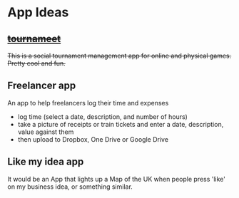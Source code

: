 # App Ideas
## ~~[tournameet](https://invis.io/XJA8O54PQ)~~
~~This is a social tournament management app for online and physical games. Pretty cool and fun.~~

## Freelancer app
An app to help freelancers log their time and expenses
* log time (select a date, description, and number of hours)
* take a picture of receipts or train tickets and enter a date, description, value against them
* then upload to Dropbox, One Drive or Google Drive

## Like my idea app
It would be an App that lights up a Map of the UK when people press 'like' on my business idea, or something similar.
